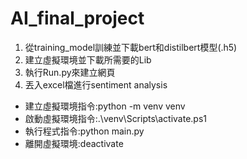 # AI_final_project

1. 從training_model訓練並下載bert和distilbert模型(.h5)
2. 建立虛擬環境並下載所需要的Lib
3. 執行Run.py來建立網頁
4. 丟入excel檔進行sentiment analysis

- 建立虛擬環境指令:python -m venv venv
- 啟動虛擬環境指令:.\venv\Scripts\activate.ps1
- 執行程式指令:python main.py
- 離開虛擬環境:deactivate
